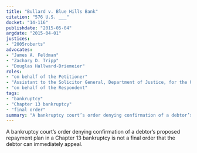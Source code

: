 ```yaml
---
title: "Bullard v. Blue Hills Bank"
citation: "576 U.S. ___"
docket: "14-116"
publishdate: "2015-05-04"
argdate: "2015-04-01"
justices: 
- "2005roberts"
advocates:
- "James A. Feldman"
- "Zachary D. Tripp"
- "Douglas Hallward-Driemeier"
roles:
- "on behalf of the Petitioner"
- "Assistant to the Solicitor General, Department of Justice, for the United States, as amicus curiae, supporting the Petitioner"
- "on behalf of the Respondent"
tags:
- "bankruptcy"
- "Chapter 13 bankruptcy"
- "final order"
summary: "A bankruptcy court’s order denying confirmation of a debtor’s proposed repayment plan in a Chapter 13 bankruptcy is not a final order that the debtor can immediately appeal."
---
```

A bankruptcy court’s order denying confirmation of a debtor’s proposed repayment plan in a Chapter 13 bankruptcy is not a final order that the debtor can immediately appeal.

